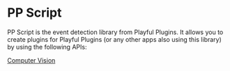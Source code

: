 # PP Script

PP Script is the event detection library from Playful Plugins. It allows you to create plugins for Playful Plugins (or any other apps also using this library) by using the following APIs:

[Computer Vision](http://furimanejo.github.io/PP-script/computer-vision.md)